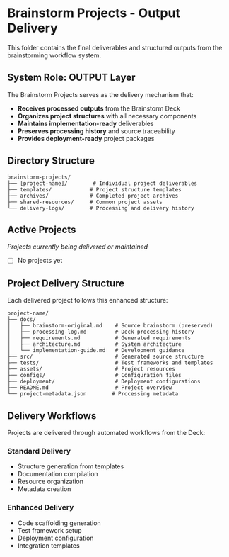 # Brainstorm Projects - Output Delivery

This folder contains the final deliverables and structured outputs from the brainstorming workflow system.

## System Role: OUTPUT Layer
The Brainstorm Projects serves as the delivery mechanism that:
- **Receives processed outputs** from the Brainstorm Deck
- **Organizes project structures** with all necessary components
- **Maintains implementation-ready** deliverables
- **Preserves processing history** and source traceability
- **Provides deployment-ready** project packages

## Directory Structure
```
brainstorm-projects/
├── [project-name]/        # Individual project deliverables
├── templates/            # Project structure templates
├── archives/             # Completed project archives
├── shared-resources/     # Common project assets
└── delivery-logs/        # Processing and delivery history
```

## Active Projects
*Projects currently being delivered or maintained*

- [ ] No projects yet

## Project Delivery Structure
Each delivered project follows this enhanced structure:
```
project-name/
├── docs/
│   ├── brainstorm-original.md    # Source brainstorm (preserved)
│   ├── processing-log.md         # Deck processing history
│   ├── requirements.md           # Generated requirements
│   ├── architecture.md           # System architecture
│   └── implementation-guide.md   # Development guidance
├── src/                          # Generated source structure
├── tests/                        # Test frameworks and templates
├── assets/                       # Project resources
├── configs/                      # Configuration files
├── deployment/                   # Deployment configurations
├── README.md                     # Project overview
└── project-metadata.json        # Processing metadata
```

## Delivery Workflows
Projects are delivered through automated workflows from the Deck:

### Standard Delivery
- Structure generation from templates
- Documentation compilation
- Resource organization
- Metadata creation

### Enhanced Delivery
- Code scaffolding generation
- Test framework setup
- Deployment configuration
- Integration templates

